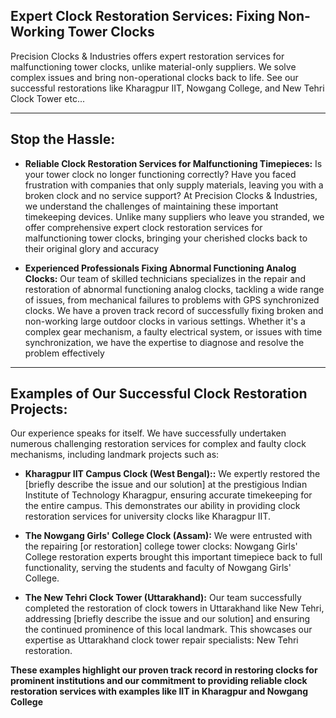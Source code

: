 <!--//meta

Custom Title: RESTORATION OF YOUR ANTIQUE CLOCK TOWER ANY WHERE IN INDIA | %siteName%

Description: We offer a wide range of tower clock products, including bespoke options, for churches, schools, and commercial buildings. Our services include professional installation and ongoing maintenance.

Primary Keyword: tower clock restoration

Related Keywords: tower clocks, architectural clocks, custom tower clocks, large tower clocks, outdoor tower clocks, church tower clocks, public clocks tower, custom design clock, tower clock installation, tower clock services, floral clocks botanical garden clocks

Long-Tail Keywords: best tower clock products for churches, custom tower clock products for schools, large outdoor tower clock products installation services, affordable tower clock products for commercial building, shigh-quality architectural tower clock products for sale, where to buy tower clock products for churches and schools, tower clock products with long-lasting durability, digital tower clock products for public spaces and businesses, historic tower clock products, restoration and maintenance, energy-efficient tower clock products for sale

//meta-->

## Expert Clock Restoration Services: Fixing Non-Working Tower Clocks

Precision Clocks & Industries offers expert restoration services for malfunctioning tower clocks, unlike material-only suppliers. We solve complex issues and bring non-operational clocks back to life. See our successful restorations like Kharagpur IIT, Nowgang College, and New Tehri Clock Tower etc...

---

## Stop the Hassle:

*   **Reliable Clock Restoration Services for Malfunctioning Timepieces:** Is your tower clock no longer functioning correctly? Have you faced frustration with companies that only supply materials, leaving you with a broken clock and no service support? At Precision Clocks & Industries, we understand the challenges of maintaining these important timekeeping devices. Unlike many suppliers who leave you stranded, we offer comprehensive expert clock restoration services for malfunctioning tower clocks, bringing your cherished clocks back to their original glory and accuracy

*   **Experienced Professionals Fixing Abnormal Functioning Analog Clocks:** Our team of skilled technicians specializes in the repair and restoration of abnormal functioning analog clocks, tackling a wide range of issues, from mechanical failures to problems with GPS synchronized clocks. We have a proven track record of successfully fixing broken and non-working large outdoor clocks in various settings. Whether it's a complex gear mechanism, a faulty electrical system, or issues with time synchronization, we have the expertise to diagnose and resolve the problem effectively

---

## Examples of Our Successful Clock Restoration Projects:

Our experience speaks for itself. We have successfully undertaken numerous challenging restoration services for complex and faulty clock mechanisms, including landmark projects such as:

*   **Kharagpur IIT Campus Clock (West Bengal)::** We expertly restored the [briefly describe the issue and our solution] at the prestigious Indian Institute of Technology Kharagpur, ensuring accurate timekeeping for the entire campus. This demonstrates our ability in providing clock restoration services for university clocks like Kharagpur IIT.
    
*   **The Nowgang Girls' College Clock (Assam):** We were entrusted with the repairing [or restoration] college tower clocks: Nowgang Girls' College restoration experts brought this important timepiece back to full functionality, serving the students and faculty of Nowgang Girls' College.

*   **The New Tehri Clock Tower (Uttarakhand):** Our team successfully completed the restoration of clock towers in Uttarakhand like New Tehri, addressing [briefly describe the issue and our solution] and ensuring the continued prominence of this local landmark. This showcases our expertise as Uttarakhand clock tower repair specialists: New Tehri restoration.

**These examples highlight our proven track record in restoring clocks for prominent institutions and our commitment to providing reliable clock restoration services with examples like IIT in Kharagpur and Nowgang College**
